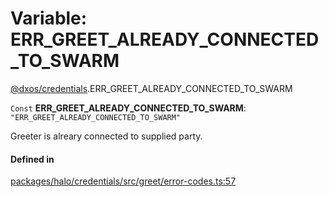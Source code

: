 # Variable: ERR\_GREET\_ALREADY\_CONNECTED\_TO\_SWARM

[@dxos/credentials](../modules/dxos_credentials.md).ERR_GREET_ALREADY_CONNECTED_TO_SWARM

 `Const` **ERR\_GREET\_ALREADY\_CONNECTED\_TO\_SWARM**: ``"ERR_GREET_ALREADY_CONNECTED_TO_SWARM"``

Greeter is alreary connected to supplied party.

#### Defined in

[packages/halo/credentials/src/greet/error-codes.ts:57](https://github.com/dxos/dxos/blob/db8188dae/packages/halo/credentials/src/greet/error-codes.ts#L57)
